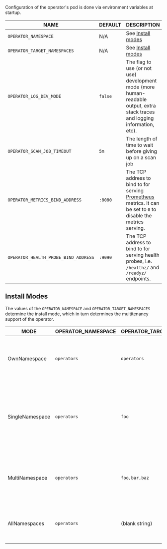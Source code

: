Configuration of the operator's pod is done via environment variables at startup.

| NAME                                 | DEFAULT                | DESCRIPTION |
| ------------------------------------ | ---------------------- | ----------- |
| `OPERATOR_NAMESPACE`                 | N/A                    | See [Install modes](#install-modes) |
| `OPERATOR_TARGET_NAMESPACES`         | N/A                    | See [Install modes](#install-modes) |
| `OPERATOR_LOG_DEV_MODE`              | `false`                | The flag to use (or not use) development mode (more human-readable output, extra stack traces and logging information, etc). |
| `OPERATOR_SCAN_JOB_TIMEOUT`          | `5m`                   | The length of time to wait before giving up on a scan job |
| `OPERATOR_METRICS_BIND_ADDRESS`      | `:8080`                | The TCP address to bind to for serving [Prometheus][prometheus] metrics. It can be set to `0` to disable the metrics serving. |
| `OPERATOR_HEALTH_PROBE_BIND_ADDRESS` | `:9090`                | The TCP address to bind to for serving health probes, i.e. `/healthz/` and `/readyz/` endpoints. |

## Install Modes

The values of the `OPERATOR_NAMESPACE` and `OPERATOR_TARGET_NAMESPACES` determine
the install mode, which in turn determines the multitenancy support of the operator.

| MODE            | OPERATOR_NAMESPACE | OPERATOR_TARGET_NAMESPACES | DESCRIPTION |
| --------------- | ------------------ | -------------------------- | ----------- |
| OwnNamespace    | `operators`        | `operators`                | The operator can be configured to watch events in the namespace it is deployed in. |
| SingleNamespace | `operators`        | `foo`                      | The operator can be configured to watch for events in a single namespace that the operator is not deployed in. |
| MultiNamespace  | `operators`        | `foo,bar,baz`              | The operator can be configured to watch for events in more than one namespace. |
| AllNamespaces   | `operators`        | (blank string)             | The operator can be configured to watch for events in all namespaces. |

[prometheus]: https://github.com/prometheus
